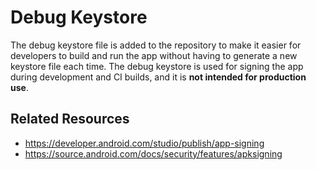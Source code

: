 # Debug Keystore

The debug keystore file is added to the repository to make it easier for developers to build and run
the app without having to generate a new keystore file each time. The debug keystore is used for
signing the app during development and CI builds, and it is **not intended for production use**.

## Related Resources
- https://developer.android.com/studio/publish/app-signing
- https://source.android.com/docs/security/features/apksigning